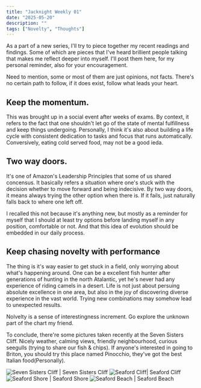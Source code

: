 ```yaml
---
title: "Jacknight Weekly 01"
date: "2025-05-20"
description: ""
tags: ["Novelty", "Thoughts"]
---
```


As a part of a new series, I'll try to piece together my recent readings and findings. Some of which are pieces that I've heard brillient people talking that makes me reflect deeper into myself. I'll post them here, for my personal reminder, also for your encouragement.

Need to mention, some or most of them are just opinions, not facts. There's no certain path to follow, if it does exist, follow what leads your heart.


## Keep the momentum.
This was brought up in a social event after weeks of exams. By context, it refers to the fact that one shouldn't let go of the state of mental fulfillness and keep things undergoing. Personally, I think it's also about building a life cycle with consistent dedication to tasks and focus that runs automatically. Conversively, eating cold served food, may not be a good ieda.

## Two way doors.
It's one of Amazon's Leadership Principles that some of us shared concensus. It basically refers a situation where one's stuck with the decision whether to move forward and being indecisive. By two way doors, it means always trying the other option when there is. If it fails, just naturally falls back to where one left off. 

I recalled this not because it's anything new, but mostly as a reminder for myself that I should at least try options before landing myself in any position, comfortable or not. And that this idea of evolution should be embedded in our daily process.

## Keep chasing novelty with performance
The thing is it's way easier to get stuck in a field, only worrying about what's happening around. One can be a excellent fish hunter after generations of hunting in the north Atalantic, yet he's never had any experience of riding camels in a desert. Life is not just about persuing absolute excellence in one area, but also in the joy of discovering diverse experience in the vast world. Trying new combinations may somehow lead to unexpected results.

Nolvelty is a sense of interestingness increment. Go explore the unknown part of the chart my friend.



To conclude, there're some pictures taken recently at the Seven Sisters Cliff. Nicely weather, calming views, friendly neighbourhood, curious seegulls (trying to share our fish & chips). If anyone's interested in going to Briton, you should try this place named Pinocchio, they've got the best Italian food(Personally).

![Seven Sisters Cliff | Seven Sisters Cliff](images/posts/weekly1/cliff1.jpg)
![Seaford Cliff| Seaford Cliff](images/posts/weekly1/cliff2.jpg)
![Seaford Shore | Seaford Shore](images/posts/weekly1/beach1.jpg)
![Seaford Beach | Seaford Beach](images/posts/weekly1/beach2.jpg)


